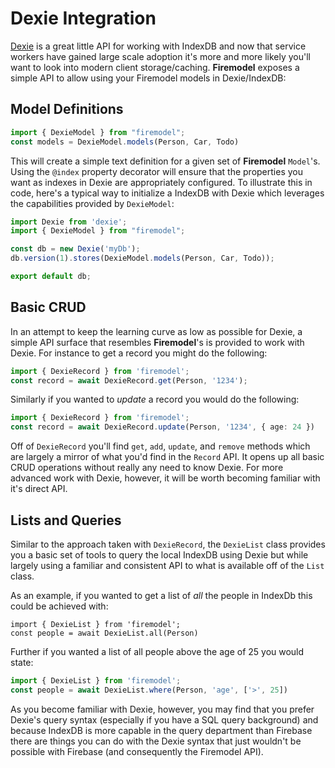 # Dexie Integration

[Dexie](http://dexie.org/) is a great little API for working with IndexDB and now that service workers have gained large scale adoption it's more and more likely you'll want to look into modern client storage/caching. **Firemodel** exposes a simple API to allow using your Firemodel models in Dexie/IndexDB:

## Model Definitions

```typescript
import { DexieModel } from "firemodel";
const models = DexieModel.models(Person, Car, Todo)
```

This will create a simple text definition for a given set of **Firemodel** `Model`'s. Using the `@index` property decorator will ensure that the properties you want as indexes in Dexie are appropriately configured. To illustrate this in code, here's a typical way to initialize a IndexDB with Dexie which leverages the capabilities provided by `DexieModel`:

```typescript
import Dexie from 'dexie';
import { DexieModel } from "firemodel";

const db = new Dexie('myDb');
db.version(1).stores(DexieModel.models(Person, Car, Todo));

export default db;
```

## Basic CRUD

In an attempt to keep the learning curve as low as possible for Dexie, a simple API surface that resembles **Firemodel**'s is provided to work with Dexie. For instance to get a record you might do the following:

```typescript
import { DexieRecord } from 'firemodel';
const record = await DexieRecord.get(Person, '1234');
```

Similarly if you wanted to _update_ a record you would do the following:

```typescript
import { DexieRecord } from 'firemodel';
const record = await DexieRecord.update(Person, '1234', { age: 24 })
```

Off of `DexieRecord` you'll find `get`, `add`, `update`, and `remove` methods which are largely a mirror of what you'd find in the `Record` API. It opens up all basic CRUD operations without really any need to know Dexie. For more advanced work with Dexie, however, it will be worth becoming familiar with it's direct API.

## Lists and Queries

Similar to the approach taken with `DexieRecord`, the `DexieList` class provides you a basic set of tools to query the local IndexDB using Dexie but while largely using a familiar and consistent API to what is available off of the `List` class.

As an example, if you wanted to get a list of _all_ the people in IndexDb this could be achieved with:

```typscript
import { DexieList } from 'firemodel';
const people = await DexieList.all(Person)
```

Further if you wanted a list of all people above the age of 25 you would state:

```typescript
import { DexieList } from 'firemodel';
const people = await DexieList.where(Person, 'age', ['>', 25])
```

As you become familiar with Dexie, however, you may find that you prefer Dexie's query syntax (especially if you have a SQL query background) and because IndexDB is more capable in the query department than Firebase there are things you can do with the Dexie syntax that just wouldn't be possible with Firebase (and consequently the Firemodel API).